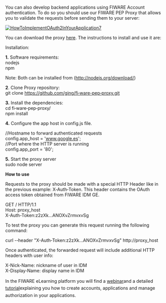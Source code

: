 You can also develop backend applications using FIWARE Account
authentication. To do so you should use our FIWARE PEP Proxy that allows
you to validate the requests before sending them to your server:

[![HowToImplementOAuth2InYourApplication7](/uploads/2015/04/HowToImplementOAuth2InYourApplication7-1024x521.png)](/uploads/2015/04/HowToImplementOAuth2InYourApplication7.png)

You can download the proxy
[here](https://github.com/ging/fi-ware-pep-proxy). The instructions to
install and use it are:

Installation:

**1.** Software requirements:  
 nodejs  
 npm

Note: Both can be installed from (http://nodejs.org/download/)

**2**. Clone Proxy repository:  
 git clone https://github.com/ging/fi­‐ware-pep‐proxy.git

**3.** Install the dependencies:  
 cd fi‐ware‐pep‐proxy/  
 npm install

**4.** Configure the app host in config.js file.

//Hostname to forward authenticated requests  
 config.app\_host = 'www.google.es';  
 //Port where the HTTP server is running  
 config.app\_port = '80';

**5.** Start the proxy server  
 sudo node server

**How to use**

Requests to the proxy should be made with a special HTTP Header like in
the previous example: X­‐Auth­‐Token. This header contains the OAuth
access token obtained from FIWARE IDM GE.

GET / HTTP/1.1  
 Host: proxy\_host  
 X-­Auth-­Token:z2zXk...ANOXvZrmvxvSg

To test the proxy you can generate this request running the following
command:

curl -­‐header "X-­Auth­‐Token:z2zXk...ANOXvZrmvxvSg" http://proxy\_host

Once authenticated, the forwarded request will include additional HTTP
headers with user info:

X-­Nick-­Name: nickname of user in IDM  
 X-­Display­‐Name: display name in IDM

<span style="line-height: 1.6em;">In the FIWARE eLearning platform you
will find a [webinar](http://edu.fiware.org/course/view.php?id=79)and a
detailed
[tutorial](http://edu.fiware.org/course/view.php?id=63)explaining you
how to create accounts, applications and manage authorization in your
applications.</span>
